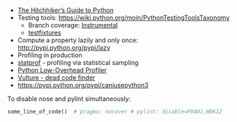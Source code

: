 * [The Hitchhiker’s Guide to Python](http://docs.python-guide.org/en/latest/)
* Testing tools: https://wiki.python.org/moin/PythonTestingToolsTaxonomy
  * Branch coverage: [Instrumental](http://instrumental.readthedocs.org/en/latest/index.html)
  * [testfixtures](https://pypi.python.org/pypi/testfixtures)
* Compute a property lazily and only once: http://pypi.python.org/pypi/lazy
* Profiling in production
 * [statprof](https://pypi.python.org/pypi/statprof/) - profiling via statistical sampling
 * [Python Low-Overhead Profiler](https://github.com/bdarnell/plop)
* [Vulture - dead code finder](http://pypi.python.org/pypi/vulture)
* https://pypi.python.org/pypi/caniusepython3

To disable nose and pylint simultaneously:
```py
some_line_of_code()  # pragma: nocover # pylint: disable=F0401,W0612
```
